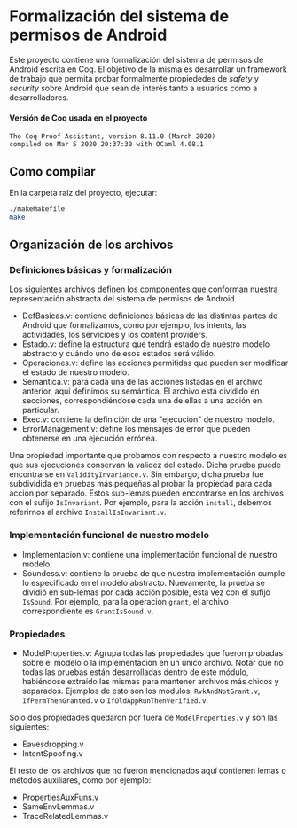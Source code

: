 # Formalización del sistema de permisos de Android

Este proyecto contiene una formalización del sistema de permisos de Android escrita en Coq. El
objetivo de la misma es desarrollar un framework de trabajo que permita probar formalmente
propiededes de _safety_ y _security_ sobre Android que sean de interés tanto a usuarios como a
desarrolladores.

#### Versión de Coq usada en el proyecto

```
The Coq Proof Assistant, version 8.11.0 (March 2020)
compiled on Mar 5 2020 20:37:30 with OCaml 4.08.1
```

## Como compilar

En la carpeta raíz del proyecto, ejecutar:

```sh
./makeMakefile
make
```

## Organización de los archivos

### Definiciones básicas y formalización

Los siguientes archivos definen los componentes que conforman nuestra representación abstracta del
sistema de permisos de Android.

- DefBasicas.v: contiene definiciones básicas de las distintas partes de Android que formalizamos,
  como por ejemplo, los intents, las actividades, los servicioes y los content providers.
- Estado.v: define la estructura que tendrá estado de nuestro modelo abstracto y cuándo uno de esos
  estados será válido.
- Operaciones.v: define las acciones permitidas que pueden ser modificar el estado de nuestro modelo.
- Semantica.v: para cada una de las acciones listadas en el archivo anterior, aquí definimos su
  semántica. El archivo está dividido en secciones, correspondiéndose cada una de ellas a una acción
  en particular.
- Exec.v: contiene la definición de una "ejecución" de nuestro modelo.
- ErrorManagement.v: define los mensajes de error que pueden obtenerse en una ejecución errónea.

Una propiedad importante que probamos con respecto a nuestro modelo es que sus ejecuciones conservan
la validez del estado. Dicha prueba puede encontrarse en `ValidityInvariance.v`. Sin embargo, dicha
prueba fue subdividida en pruebas más pequeñas al probar la propiedad para cada acción por separado.
Estos sub-lemas pueden encontrarse en los archivos con el sufijo `IsInvariant`. Por ejemplo, para la
acción `install`, debemos referirnos al archivo `InstallIsInvariant.v`.

### Implementación funcional de nuestro modelo

- Implementacion.v: contiene una implementación funcional de nuestro modelo.
- Soundess.v: contiene la prueba de que nuestra implementación cumple lo especificado en el modelo
  abstracto. Nuevamente, la prueba se dividió en sub-lemas por cada acción posible, esta vez con el
  sufijo `IsSound`. Por ejemplo, para la operación `grant`, el archivo correspondiente es
  `GrantIsSound.v`.

### Propiedades

- ModelProperties.v: Agrupa todas las propiedades que fueron probadas sobre el modelo o la
  implementación en un único archivo. Notar que no todas las pruebas están desarrolladas dentro de
  este módulo, habiéndose extraído las mismas para mantener archivos más chicos y separados.
  Ejemplos de esto son los módulos: `RvkAndNotGrant.v`, `IfPermThenGranted.v` o
  `IfOldAppRunThenVerified.v`.

Solo dos propiedades quedaron por fuera de `ModelProperties.v` y son las siguientes:

- Eavesdropping.v
- IntentSpoofing.v

El resto de los archivos que no fueron mencionados aquí contienen lemas o métodos auxiliares, como
por ejemplo:

- PropertiesAuxFuns.v
- SameEnvLemmas.v
- TraceRelatedLemmas.v
